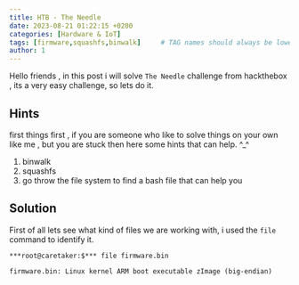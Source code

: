 ```yaml
---
title: HTB - The Needle
date: 2023-08-21 01:22:15 +0200
categories: [Hardware & IoT]
tags: [firmware,squashfs,binwalk]     # TAG names should always be lowercase
author: 1
---
```


Hello friends , in this post i will solve `The Needle` challenge from hackthebox , its a very easy challenge, so lets do it.

## Hints
first things first , if you are someone who like to solve things on your own like me , but you are stuck then here some hints that can help. ^_^

1. binwalk
2. squashfs
3. go throw the file system to find a bash file that can help you

## Solution
First of all lets see what kind of files we are working with, i used the `file` command to identify it.
```terminal
***root@caretaker:$*** file firmware.bin 

firmware.bin: Linux kernel ARM boot executable zImage (big-endian)
```